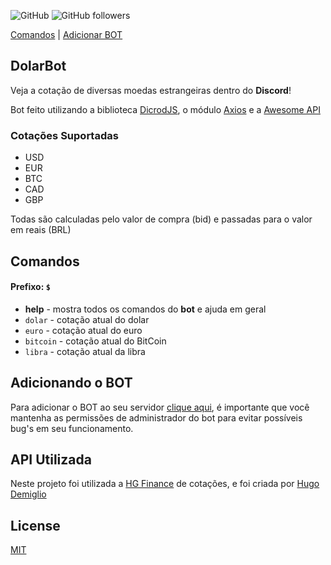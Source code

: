 ![GitHub](https://img.shields.io/github/license/victorbetini/DolarBot)
![GitHub followers](https://img.shields.io/github/followers/victorbetini?style=social)

[Comandos](https://github.com/victorbetini/DolarBot#comandos) | <a href="https://discordapp.com/api/oauth2/authorize?client_id=692821504941097011&permissions=8&scope=bot" target="blank">Adicionar BOT</a>
## DolarBot

Veja a cotação de diversas moedas estrangeiras dentro do __Discord__!

Bot feito utilizando a biblioteca [DicrodJS](https://discord.js.org/#/), o módulo [Axios](https://github.com/axios/axios) e a [Awesome API](https://docs.awesomeapi.com.br/api-de-moedas)

### Cotações Suportadas

- USD
- EUR
- BTC
- CAD
- GBP

Todas são calculadas pelo valor de compra (bid) e passadas para o valor em reais (BRL)

## Comandos

#### Prefixo: ``$`` 

- __help__ - mostra todos os comandos do __bot__ e ajuda em geral
- ``dolar`` - cotação atual do dolar
- ``euro`` - cotação atual do euro
- ``bitcoin`` - cotação atual do BitCoin
- ``libra`` - cotação atual da libra

## Adicionando o BOT

Para adicionar o BOT ao seu servidor [clique aqui](https://discordapp.com/api/oauth2/authorize?client_id=692821504941097011&permissions=8&scope=bot), é importante que você mantenha as permissões de administrador do bot para evitar possíveis bug's em seu funcionamento.

## API Utilizada

Neste projeto foi utilizada a [HG Finance](https://hgbrasil.com/status/finance) de cotações, e foi criada por [Hugo Demiglio](https://github.com/hugodemiglio)

## License
[MIT](https://choosealicense.com/licenses/mit/)
